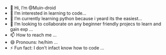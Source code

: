 - 👋 Hi, I’m @Muin-droid
- 👀 I’m interested in learning to code...
- 🌱 I’m currently learning python because i yeard its the easiest...
- 💞️ I’m looking to collaborate on any beginner friendly projecs to learn and gain exp ...
- 📫 How to reach me ...
- 😄 Pronouns: he/him ...
- ⚡ Fun fact: I don't infact know how to code ...

<!---
Muin-droid/Muin-droid is a ✨ special ✨ repository because its `README.md` (this file) appears on your GitHub profile.
You can click the Preview link to take a look at your changes.
--->
